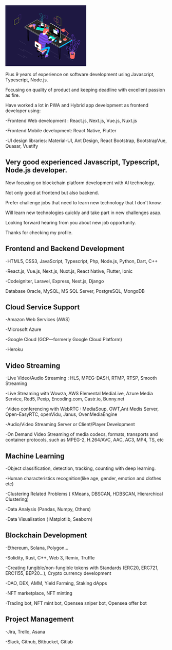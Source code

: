 <!DOCTYPE html>
<html lang="en">
<head>
<meta charset="UTF-8">
<meta name="viewport" content="width=device-width, initial-scale=1.0">
</head>
<body>
<div class="container">
  
<img src="Profile_image.gif" alt="Profile Image" style="width: 50%; height: auto;">
<p>Plus 9 years of experience on software development using Javascript, Typescript, Node.js. </p>
<p>Focusing on quality of product and keeping deadline with excellent passion as fire. </p>
<p>Have worked a lot in PWA and Hybrid app development as frontend developer using: </p>
<p>-Frontend Web development : React.js, Next.js, Vue.js, Nuxt.js </p>
<p>-Frontend Mobile development: React Native, Flutter </p>
<p>-UI design libraries: Material-UI, Ant Design, React Bootstrap, BootstrapVue, Quasar, Vuetify </p>

<h2>Very good experienced Javascript, Typescript, Node.js developer. </h2>
<p>Now focusing on blockchain platform development with AI technology. </p>
<p>Not only good at frontend but also backend. </p>
<p>Prefer challenge jobs that need to learn new technology that I don't know. </p>
<p>Will learn new technologies quickly and take part in new challenges asap. </p>
<p>Looking forward hearing from you about new job opportunity. </p>
<p>Thanks for checking my profile.</p>

<h2>Frontend and Backend Development </h2>
<p>-HTML5, CSS3, JavaScript, Typescript, Php, Node.js, Python, Dart, C++ </p>
<p>-React.js, Vue.js, Next.js, Nuxt.js, React Native, Flutter, Ionic </p>
<p>-Codeigniter, Laravel, Express, Nest.js, Django </p>

<p>Database Oracle, MySQL, MS SQL Server, PostgreSQL, MongoDB</p>

<h2>Cloud Service Support </h2>
<p>-Amazon Web Services (AWS) </p>
<p>-Microsoft Azure </p>
<p>-Google Cloud (GCP—formerly Google Cloud Platform) </p>
<p>-Heroku </p>

<h2>Video Streaming </h2>

<p>-Live Video/Audio Streaming : HLS, MPEG-DASH, RTMP, RTSP, Smooth Streaming </p>
<p>-Live Streaming with Wowza, AWS Elemental MediaLive, Azure Media Service, Red5, Pexip, Encoding.com, Castr.io, Bunny.net </p>
<p>-Video conferencing with WebRTC : MediaSoup, OWT,Ant Medis Server, Open-EasyRTC, openVidu, Janus, OvenMediaEngine </p>
<p>-Audio/Video Streaming Server or Client/Player Development </p>
<p>-On Demand Video Streaming of media codecs, formats, transports and container protocols, such as MPEG-2, H.264/AVC, AAC, AC3, MP4, TS, etc </p>

<h2>Machine Learning </h2>

<p>-Object classification, detection, tracking, counting with deep learning. </p>
<p>-Human characteristics recognition(like age, gender, emotion and clothes etc) </p>
<p>-Clustering Related Problems ( KMeans, DBSCAN, HDBSCAN, Hierarchical Clustering) </p>
<p>-Data Analysis (Pandas, Numpy, Others) </p>
<p>-Data Visualisation ( Matplotlib, Seaborn) </p>

<h2>Blockchain Development </h2>

<p>-Ethereum, Solana, Polygon... </p>
<p>-Solidity, Rust, C++, Web 3, Remix, Truffle </p>
<p>-Creating fungible/non-fungible tokens with Standards (ERC20, ERC721, ERC1155, BEP20...), Crypto currency development </p>
<p>-DAO, DEX, AMM, Yield Farming, Staking dApps </p>
<p>-NFT marketplace, NFT minting </p>
<p>-Trading bot, NFT mint bot, Opensea sniper bot, Opensea offer bot </p>

<h2>Project Management </h2>
<p>-Jira, Trello, Asana </p>
<p>-Slack, Github, Bitbucket, Gitlab</p>


</div>
</body>
</html>
